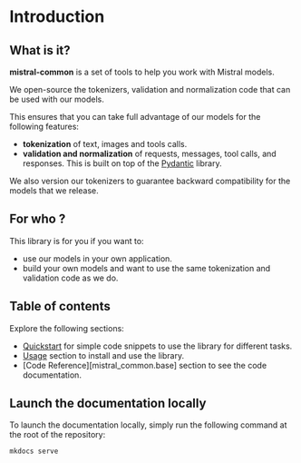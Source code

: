 # Introduction

## What is it? 

**mistral-common** is a set of tools to help you work with Mistral models.

We open-source the tokenizers, validation and normalization code that can be used with our models.

This ensures that you can take full advantage of our models for the following features:

- **tokenization** of text, images and tools calls.
- **validation and normalization** of requests, messages, tool calls, and responses. This is built on top of the [Pydantic](https://docs.pydantic.dev/latest/) library.

We also version our tokenizers to guarantee backward compatibility for the models that we release.

## For who ?

This library is for you if you want to:

- use our models in your own application.
- build your own models and want to use the same tokenization and validation code as we do.

## Table of contents

Explore the following sections:

- [Quickstart](./examples/inference.md) for simple code snippets to use the library for different tasks.
- [Usage](./usage/index.md) section to install and use the library.
- [Code Reference][mistral_common.base] section to see the code documentation.

## Launch the documentation locally

To launch the documentation locally, simply run the following command at the root of the repository:
```sh
mkdocs serve
```
